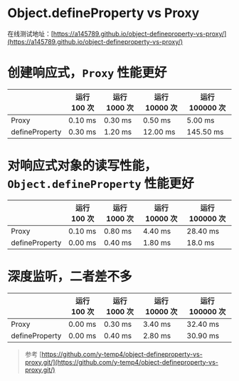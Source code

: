 # Object.defineProperty vs Proxy

在线测试地址：[https://a145789.github.io/object-defineproperty-vs-proxy/](https://a145789.github.io/object-defineproperty-vs-proxy/)

# 创建响应式，`Proxy` 性能更好

|                | 运行 100 次 | 运行 1000 次 | 运行 10000 次 | 运行 100000 次 |
| -------------- | ----------- | ------------ | ------------- | -------------- |
| Proxy          | 0.10 ms     | 0.30 ms      | 0.50 ms       | 5.00 ms        |
| defineProperty | 0.30 ms     | 1.20 ms      | 12.00 ms      | 145.50 ms      |

# 对响应式对象的读写性能，`Object.defineProperty` 性能更好

|                | 运行 100 次 | 运行 1000 次 | 运行 10000 次 | 运行 100000 次 |
| -------------- | ----------- | ------------ | ------------- | -------------- |
| Proxy          | 0.10 ms     | 0.80 ms      | 4.40 ms       | 28.40 ms       |
| defineProperty | 0.00 ms     | 0.40 ms      | 1.80 ms       | 18.0 ms        |

# 深度监听，二者差不多

|                | 运行 100 次 | 运行 1000 次 | 运行 10000 次 | 运行 100000 次 |
| -------------- | ----------- | ------------ | ------------- | -------------- |
| Proxy          | 0.00 ms     | 0.30 ms      | 3.40 ms       | 32.40 ms       |
| defineProperty | 0.00 ms     | 0.40 ms      | 2.80 ms       | 30.90 ms       |

> 参考 [https://github.com/y-temp4/object-defineproperty-vs-proxy.git/](https://github.com/y-temp4/object-defineproperty-vs-proxy.git/)
